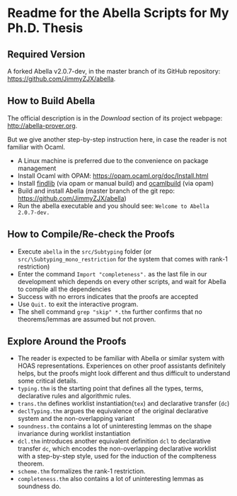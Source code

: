 Readme for the Abella Scripts for My Ph.D. Thesis
======

Required Version
------
A forked Abella v2.0.7-dev,
in the master branch of its GitHub repository: <https://github.com/JimmyZJX/abella>.

How to Build Abella
------
The official description is in the *Download* section of its project webpage: <http://abella-prover.org>.

But we give another step-by-step instruction here, in case the reader is not familiar with Ocaml.

- A Linux machine is preferred due to the convenience on package management
- Install Ocaml with OPAM: <https://opam.ocaml.org/doc/Install.html>
- Install [findlib](http://projects.camlcity.org/projects/findlib.html) (via opam or manual build)
    and [ocamlbuild](https://github.com/ocaml/ocamlbuild) (via opam)
- Build and install Abella (master branch of the git repo: <https://github.com/JimmyZJX/abella>)
- Run the abella executable and you should see: `Welcome to Abella 2.0.7-dev.`

How to Compile/Re-check the Proofs
------
- Execute `abella` in the `src/Subtyping` folder (or `src/\Subtyping_mono_restriction` for the system that comes with rank-1 restriction)
- Enter the command `Import "completeness".` as the last file in our development which depends on every other scripts, and wait for Abella to compile all the dependencies
- Success with no errors indicates that the proofs are accepted
- Use `Quit.` to exit the interactive program.
- The shell command `grep "skip" *.thm` further confirms that no theorems/lemmas are assumed but not proven.

Explore Around the Proofs
------
- The reader is expected to be familiar with Abella or similar system with HOAS representations. Experiences on other proof assistants definitely helps, but the proofs might look different and thus difficult to understand some critical details.
- `typing.thm` is the starting point that defines all the types, terms, declarative rules and algorithmic rules.
- `trans.thm` defines worklist instantiation(`tex`) and declarative transfer (`dc`)
- `declTyping.thm` argues the equivalence of the original declarative system and the non-overlapping variant
- `soundness.thm` contains a lot of uninteresting lemmas on the shape invariance during worklist instantiation
- `dcl.thm` introduces another equivalent definition `dcl` to declarative transfer `dc`, which encodes the non-overlapping declarative worklist with a step-by-step style, used for the induction of the complteness theorem.
- `scheme.thm` formalizes the rank-1 restriction.
- `completeness.thm` also contains a lot of uninteresting lemmas as soundness do.
